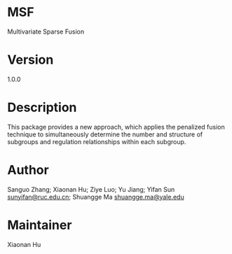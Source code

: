 # MSF
Multivariate Sparse Fusion

# Version
1.0.0

# Description
This package provides a new approach, which applies the penalized fusion technique to simultaneously determine the number and structure of subgroups and regulation relationships within each subgroup.

# Author
Sanguo Zhang; Xiaonan Hu; Ziye Luo; Yu Jiang; Yifan Sun sunyifan@ruc.edu.cn; Shuangge Ma shuangge.ma@yale.edu

# Maintainer
Xiaonan Hu
